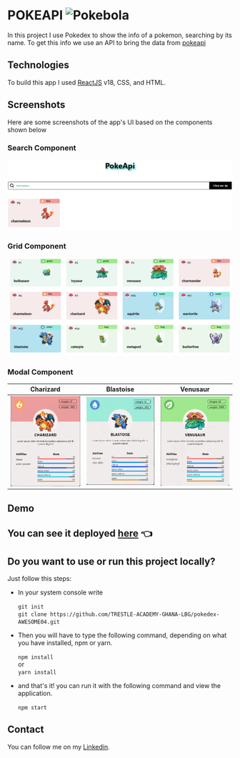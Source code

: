 # POKEAPI ![Pokebola](https://cdn.emojidex.com/emoji/px32/Pokebola.png "Pokebola")

In this project I use Pokedex to show the info of a pokemon, searching by its name. To get this info we use an API to bring the data from [pokeapi](https://pokeapi.co)


## Technologies

To build this app I used [ReactJS](https://reactjs.org/) v18, CSS, and HTML.

## Screenshots

Here are some screenshots of the app's UI based on the components shown below

### Search Component
![Image](/src/assets/screenshots/search.PNG)

### Grid Component

![Image](/src/assets/screenshots/grid.PNG)

### Modal Component
Charizard               |  Blastoise  |  Venusaur
:-------------------------:|:-------------------------:|:-------------------------:
![Image](/src/assets/screenshots/card.PNG?raw=true) | ![Image](/src/assets/screenshots/card-blastoise.PNG?raw=true) | ![Image](/src/assets/screenshots/card-venasaur.PNG?raw=true)

## Demo

## You can see it deployed [here](https://pokeapi-awesome04.vercel.app/) 👈

## Do you want to use or run this project locally?

Just follow this steps:

<ul>
  <li>In your system console write </li>
  
  `git init`<br/>
  `git clone https://github.com/TRESTLE-ACADEMY-GHANA-LBG/pokedex-AWESOME04.git`

  <li>Then you will have to type the following command, depending on what you have installed, npm or yarn.</li>
  
  `npm install`<br/>
    or <br/>
  `yarn install`
  <li>and that's it! you can run it with the following command and view the application.</li>

  `npm start`
</ul>


## Contact
You can follow me on my [Linkedin](https://www.linkedin.com/in/evans-acheampong).

